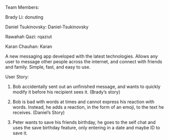 Team Members:

Brady Li: donuting

Daniel Tsukinovsky: Daniel-Tsukinovsky

Rawahah Qazi: rqaziut

Karan Chauhan: Karan

A new messaging app developed with the latest technologies.
Allows any user to message other people across the internet, and connect with
friends and family.
Simple, fast, and easy to use.

User Story:
1. Bob accidentally sent out an unfinished message, and wants to quickly modify it before his recipient sees it. (Brady’s story)

2. Bob is bad with words at times and cannot express his reaction with words. Instead, he adds a reaction, in the form of an emoji, to the text he receives.
   (Daniel’s Story)

3. Peter wants to save his friends birthday, he goes to the self chat and uses the save birthday feature, only entering in a date and maybe ID to save it.
